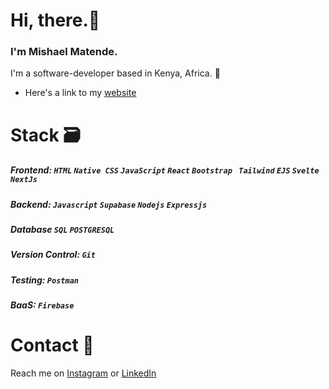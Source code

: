 # Hi, there.👋
### I'm Mishael Matende.
I'm a software-developer based in Kenya, Africa. 📍
- Here's a link to my [website](https://mishaeldev.netlify.app/)

# Stack 🗃️
##### Frontend: ``` HTML ``` ``` Native CSS ``` ``` JavaScript ``` ``` React ``` ``` Bootstrap  ``` ``` Tailwind ``` ```EJS``` ```Svelte``` ```NextJs```
##### Backend: ``` Javascript ``` ``` Supabase ``` ```Nodejs``` ```Expressjs```
##### Database ```SQL``` ```POSTGRESQL```
##### Version Control: ``` Git ```
##### Testing: ``` Postman ```
##### BaaS: ```Firebase```

# Contact 📱
Reach me on [Instagram](https://www.instagram.com/_m.atend.e_/) or [LinkedIn](https://www.linkedin.com/in/mishael-matende-3668b2240/)
